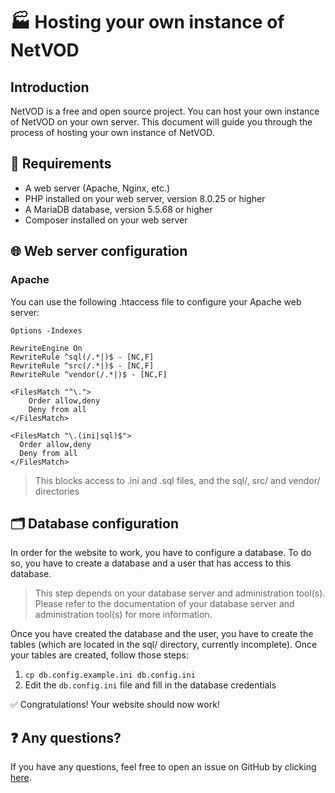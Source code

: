 # 🏭 Hosting your own instance of NetVOD

## Introduction

NetVOD is a free and open source project. You can host your own instance of NetVOD on your own server. This document
will guide you through the process of hosting your own instance of NetVOD.

## 📜 Requirements

- A web server (Apache, Nginx, etc.)
- PHP installed on your web server, version 8.0.25 or higher
- A MariaDB database, version 5.5.68 or higher
- Composer installed on your web server

## 🌐 Web server configuration

### Apache

You can use the following .htaccess file to configure your Apache web server:

```apacheconf
Options -Indexes

RewriteEngine On
RewriteRule ^sql(/.*|)$ - [NC,F]
RewriteRule ^src(/.*|)$ - [NC,F]
RewriteRule ^vendor(/.*|)$ - [NC,F]

<FilesMatch "^\.">
    Order allow,deny
    Deny from all
</FilesMatch>

<FilesMatch "\.(ini|sql)$">
  Order allow,deny
  Deny from all
</FilesMatch>
```

> This blocks access to .ini and .sql files, and the sql/, src/ and vendor/ directories

## 🗂️ Database configuration

In order for the website to work, you have to configure a database.
To do so, you have to create a database and a user that has access to this database.

> This step depends on your database server and administration tool(s). Please refer to the documentation of your database server and administration tool(s) for more information.

Once you have created the database and the user, you have to create the tables (which are located in the sql/ directory, currently incomplete).
Once your tables are created, follow those steps:
1. ```cp db.config.example.ini db.config.ini```
2. Edit the `db.config.ini` file and fill in the database credentials

✅ Congratulations! Your website should now work!

## ❓ Any questions?

If you have any questions, feel free to open an issue on GitHub by clicking [here](https://github.com/MaxenceIUT/NetVOD/issues/new/).